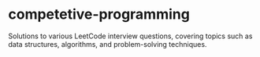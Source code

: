 # competetive-programming
Solutions to various LeetCode interview questions,  covering topics such as data structures, algorithms, and problem-solving techniques.
